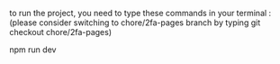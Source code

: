 to run the project, you need to type these commands in your terminal : (please consider switching to chore/2fa-pages branch by typing git checkout chore/2fa-pages)

npm run dev
